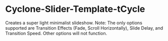 # Cyclone-Slider-Template-tCycle
Creates a super light minimalist slideshow. Note: The only options supported are Transition Effects (Fade, Scroll Horizontally), Slide Delay, and Transition Speed. Other options will not function.
